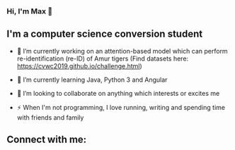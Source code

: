 ### Hi, I'm Max 👋

## I'm a computer science conversion student

- 🔭  I’m currently working on an attention-based model which can perform re-identification (re-ID) of Amur tigers (Find datasets here: https://cvwc2019.github.io/challenge.html)

- 🌱  I’m currently learning Java, Python 3 and Angular

- 👯  I’m looking to collaborate on anything which interests or excites me

- ⚡ When I'm not programming, I love running, writing and spending time with friends and family

## Connect with me:
